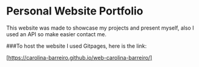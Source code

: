 # Personal Website Portfolio

This website was made to showcase my projects and present myself, also I used an API so make easier contact me.

###To host the website I used Gitpages, here is the link:

[https://carolina-barreiro.github.io/web-carolina-barreiro/]


